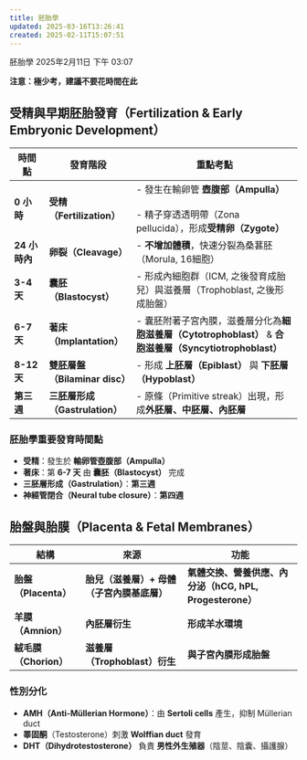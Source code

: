 ```yaml
---
title: 胚胎學
updated: 2025-03-16T13:26:41
created: 2025-02-11T15:07:51
---
```


胚胎學
2025年2月11日
下午 03:07

**注意：極少考，建議不要花時間在此**

## 受精與早期胚胎發育（Fertilization & Early Embryonic Development）
<table>
<colgroup>
<col style="width: 12%"></col>
<col style="width: 30%"></col>
<col style="width: 57%"></col>
</colgroup>
<thead>
<tr class="header">
<th><strong>時間點</strong></th>
<th><strong>發育階段</strong></th>
<th><strong>重點考點</strong></th>
</tr>
</thead>
<tbody>
<tr class="odd">
<td><strong>0 小時</strong></td>
<td><strong>受精（Fertilization）</strong></td>
<td>- 發生在輸卵管 <strong>壺腹部（Ampulla）</strong><br></br>
- 精子穿透透明帶（Zona pellucida），形成<strong>受精卵（Zygote）</strong></td>
</tr>
<tr class="even">
<td><strong>24 小時內</strong></td>
<td><strong>卵裂（Cleavage）</strong></td>
<td>- <strong>不增加體積</strong>，快速分裂為桑葚胚（Morula, 16細胞）</td>
</tr>
<tr class="odd">
<td><strong>3-4 天</strong></td>
<td><strong>囊胚（Blastocyst）</strong></td>
<td>- 形成內細胞群（ICM, 之後發育成胎兒）與滋養層（Trophoblast, 之後形成胎盤）</td>
</tr>
<tr class="even">
<td><strong>6-7 天</strong></td>
<td><strong>著床（Implantation）</strong></td>
<td>- 囊胚附著子宮內膜，滋養層分化為<strong>細胞滋養層（Cytotrophoblast）</strong> &amp; <strong>合胞滋養層（Syncytiotrophoblast）</strong></td>
</tr>
<tr class="odd">
<td><strong>8-12 天</strong></td>
<td><strong>雙胚層盤（Bilaminar disc）</strong></td>
<td>- 形成 <strong>上胚層（Epiblast）</strong> 與 <strong>下胚層（Hypoblast）</strong></td>
</tr>
<tr class="even">
<td><strong>第三週</strong></td>
<td><strong>三胚層形成（Gastrulation）</strong></td>
<td>- 原條（Primitive streak）出現，形成<strong>外胚層、中胚層、內胚層</strong></td>
</tr>
</tbody>
</table>

### 胚胎學重要發育時間點
- **受精**：發生於 **輸卵管壺腹部（Ampulla）**
- **著床**：第 **6-7 天** 由 **囊胚（Blastocyst）** 完成
- **三胚層形成（Gastrulation）**：**第三週**
- **神經管閉合（Neural tube closure）**：**第四週**

## 胎盤與胎膜（Placenta & Fetal Membranes）
| **結構** | **來源** | **功能** |
|----|----|----|
| **胎盤（Placenta）** | **胎兒（滋養層）+ 母體（子宮內膜基底層）** | **氣體交換、營養供應、內分泌（hCG, hPL, Progesterone）** |
| **羊膜（Amnion）** | **內胚層衍生** | **形成羊水環境** |
| **絨毛膜（Chorion）** | **滋養層（Trophoblast）衍生** | **與子宮內膜形成胎盤** |

### 性別分化
- **AMH（Anti-Müllerian Hormone）**：由 **Sertoli cells** 產生，抑制 Müllerian duct
- **睪固酮**（Testosterone）刺激 **Wolffian duct** 發育
- **DHT（Dihydrotestosterone）** 負責 **男性外生殖器**（陰莖、陰囊、攝護腺）

